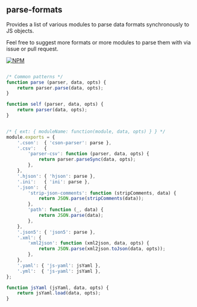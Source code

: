## parse-formats

Provides a list of various modules to parse data formats synchronously to JS objects.

Feel free to suggest more formats or more modules to parse them with via issue or pull request.

[![NPM](https://nodei.co/npm/parse-formats.png)](https://nodei.co/npm/parse-formats/)

````js

/* Common patterns */
function parse (parser, data, opts) {
	return parser.parse(data, opts);
}

function self (parser, data, opts) {
	return parser(data, opts);
}


/* { ext: { moduleName: function(module, data, opts) } } */
module.exports = {
	'.cson':  { 'cson-parser': parse },
	'.csv':   {
		'parser-csv': function (parser, data, opts) {
			return parser.parseSync(data, opts);
		},
	},
	'.hjson': { 'hjson': parse },
	'.ini':   { 'ini': parse },
	'.json':  {
		'strip-json-comments': function (stripComments, data) {
			return JSON.parse(stripComments(data));
		},
		'path': function (_, data) {
			return JSON.parse(data);
		},
	},
	'.json5': { 'json5': parse },
	'.xml': {
		'xml2json': function (xml2json, data, opts) {
			return JSON.parse(xml2json.toJson(data, opts));
		},
	},
	'.yaml': { 'js-yaml': jsYaml },
	'.yml':  { 'js-yaml': jsYaml },
};

function jsYaml (jsYaml, data, opts) {
	return jsYaml.load(data, opts);
}
````